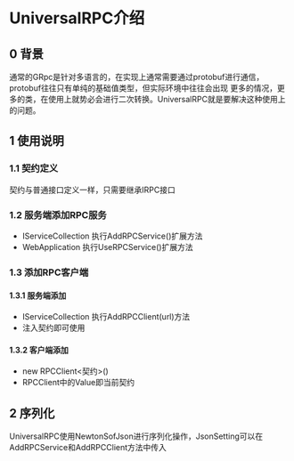 ﻿# UniversalRPC介绍
## 0 背景
通常的GRpc是针对多语言的，在实现上通常需要通过protobuf进行通信，protobuf往往只有单纯的基础值类型，但实际环境中往往会出现
更多的情况，更多的类，在使用上就势必会进行二次转换。UniversalRPC就是要解决这种使用上的问题。
## 1 使用说明
### 1.1 契约定义
契约与普通接口定义一样，只需要继承IRPC接口
### 1.2 服务端添加RPC服务
- IServiceCollection 执行AddRPCService()扩展方法
- WebApplication 执行UseRPCService()扩展方法
### 1.3 添加RPC客户端
#### 1.3.1 服务端添加
- IServiceCollection 执行AddRPCClient(url)方法
- 注入契约即可使用
#### 1.3.2 客户端添加
- new RPCClient<契约>()
- RPCClient中的Value即当前契约
## 2 序列化
UniversalRPC使用NewtonSofJson进行序列化操作，JsonSetting可以在AddRPCService和AddRPCClient方法中传入